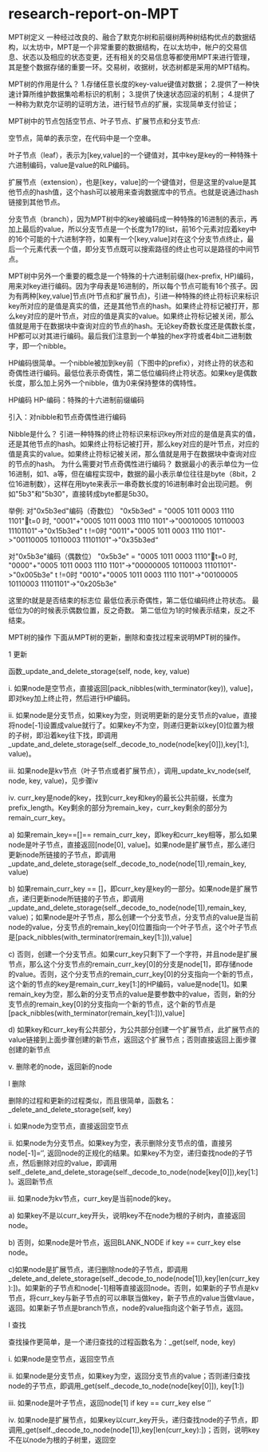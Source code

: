 # research-report-on-MPT

MPT树定义
一种经过改良的、融合了默克尔树和前缀树两种树结构优点的数据结构，以太坊中，MPT是一个非常重要的数据结构，在以太坊中，帐户的交易信息、状态以及相应的状态变更，还有相关的交易信息等都使用MPT来进行管理，其是整个数据存储的重要一环。交易树，收据树，状态树都是采用的MPT结构。

MPT树的作用是什么？
1.存储任意长度的key-value键值对数据；
2.提供了一种快速计算所维护数据集哈希标识的机制；
3.提供了快速状态回滚的机制；
4.提供了一种称为默克尔证明的证明方法，进行轻节点的扩展，实现简单支付验证；

MPT树中的节点包括空节点、叶子节点、扩展节点和分支节点:

空节点，简单的表示空，在代码中是一个空串。

叶子节点（leaf），表示为[key,value]的一个键值对，其中key是key的一种特殊十六进制编码，value是value的RLP编码。

扩展节点（extension），也是[key，value]的一个键值对，但是这里的value是其他节点的hash值，这个hash可以被用来查询数据库中的节点。也就是说通过hash链接到其他节点。

分支节点（branch），因为MPT树中的key被编码成一种特殊的16进制的表示，再加上最后的value，所以分支节点是一个长度为17的list，前16个元素对应着key中的16个可能的十六进制字符，如果有一个[key,value]对在这个分支节点终止，最后一个元素代表一个值，即分支节点既可以搜索路径的终止也可以是路径的中间节点。


MPT树中另外一个重要的概念是一个特殊的十六进制前缀(hex-prefix, HP)编码，用来对key进行编码。因为字母表是16进制的，所以每个节点可能有16个孩子。因为有两种[key,value]节点(叶节点和扩展节点)，引进一种特殊的终止符标识来标识key所对应的是值是真实的值，还是其他节点的hash。如果终止符标记被打开，那么key对应的是叶节点，对应的值是真实的value。如果终止符标记被关闭，那么值就是用于在数据块中查询对应的节点的hash。无论key奇数长度还是偶数长度，HP都可以对其进行编码。最后我们注意到一个单独的hex字符或者4bit二进制数字，即一个nibble。

HP编码很简单。一个nibble被加到key前（下图中的prefix），对终止符的状态和奇偶性进行编码。最低位表示奇偶性，第二低位编码终止符状态。如果key是偶数长度，那么加上另外一个nibble，值为0来保持整体的偶特性。

HP编码
HP-编码：特殊的十六进制前缀编码

引入：对nibble和节点奇偶性进行编码

Nibble是什么？
引进一种特殊的终止符标识来标识key所对应的是值是真实的值，还是其他节点的hash。如果终止符标记被打开，那么key对应的是叶节点，对应的值是真实的value。如果终止符标记被关闭，那么值就是用于在数据块中查询对应的节点的hash。
为什么需要对节点奇偶性进行编码？
数据最小的表示单位为一位16进制，如1、a等，但在编程实现中，数据的最小表示单位往往是byte（8bit，2位16进制数），这样在用byte来表示一串奇数长度的16进制串时会出现问题。
例如"5b3"和"5b30"，直接转成byte都是5b30。

举例:
对"0x5b3ed"编码（奇数位）
"0x5b3ed" = "0005 1011 0003 1110 1101"t=0 时, "0001"+"0005 1011 0003 1110 1101"->"00010005 10110003 11101101"->"0x15b3ed"
t !=0时 "0011"+"0005 1011 0003 1110 1101"->"00110005 10110003 11101101"->"0x35b3ed“

对"0x5b3e"编码（偶数位）
"0x5b3e" = "0005 1011 0003 1110"t=0 时, "0000"+"0005 1011 0003 1110 1101"->"00000005 10110003 11101101"->"0x005b3e"
t !=0时 "0010"+"0005 1011 0003 1110 1101"->"00100005 10110003 11101101"->"0x205b3e"

这里的t就是是否结束的标志位
最低位表示奇偶性，第二低位编码终止符状态。
最低位为0的时候表示偶数位置，反之奇数。
第二低位为1的时候表示结束，反之不结束。

MPT树的操作
下面从MPT树的更新，删除和查找过程来说明MPT树的操作。

1 更新

函数_update_and_delete_storage(self, node, key, value)

i. 如果node是空节点，直接返回[pack_nibbles(with_terminator(key)), value]，即对key加上终止符，然后进行HP编码。



ii. 如果node是分支节点，如果key为空，则说明更新的是分支节点的value，直接将node[-1]设置成value就行了。如果key不为空，则递归更新以key[0]位置为根的子树，即沿着key往下找，即调用_update_and_delete_storage(self._decode_to_node(node[key[0]]),key[1:], value)。




iii. 如果node是kv节点（叶子节点或者扩展节点），调用_update_kv_node(self, node, key, value)，见步骤iv

iv. curr_key是node的key，找到curr_key和key的最长公共前缀，长度为prefix_length。Key剩余的部分为remain_key，curr_key剩余的部分为remain_curr_key。

a)       如果remain_key==[]== remain_curr_key，即key和curr_key相等，那么如果node是叶子节点，直接返回[node[0], value]。如果node是扩展节点，那么递归更新node所链接的子节点，即调用_update_and_delete_storage(self._decode_to_node(node[1]),remain_key, value)



b)      如果remain_curr_key == []，即curr_key是key的一部分。如果node是扩展节点，递归更新node所链接的子节点，即调用_update_and_delete_storage(self._decode_to_node(node[1]),remain_key, value)；如果node是叶子节点，那么创建一个分支节点，分支节点的value是当前node的value，分支节点的remain_key[0]位置指向一个叶子节点，这个叶子节点是[pack_nibbles(with_terminator(remain_key[1:])),value]



c)       否则，创建一个分支节点。如果curr_key只剩下了一个字符，并且node是扩展节点，那么这个分支节点的remain_curr_key[0]的分支是node[1]，即存储node的value。否则，这个分支节点的remain_curr_key[0]的分支指向一个新的节点，这个新的节点的key是remain_curr_key[1:]的HP编码，value是node[1]。如果remain_key为空，那么新的分支节点的value是要参数中的value，否则，新的分支节点的remain_key[0]的分支指向一个新的节点，这个新的节点是[pack_nibbles(with_terminator(remain_key[1:])),value]

d)      如果key和curr_key有公共部分，为公共部分创建一个扩展节点，此扩展节点的value链接到上面步骤创建的新节点，返回这个扩展节点；否则直接返回上面步骤创建的新节点


v. 删除老的node，返回新的node

 

l  删除

删除的过程和更新的过程类似，而且很简单，函数名：_delete_and_delete_storage(self, key)

i. 如果node为空节点，直接返回空节点

ii. 如果node为分支节点。如果key为空，表示删除分支节点的值，直接另node[-1]=‘’, 返回node的正规化的结果。如果key不为空，递归查找node的子节点，然后删除对应的value，即调用self._delete_and_delete_storage(self._decode_to_node(node[key[0]]),key[1:])。返回新节点

iii. 如果node为kv节点，curr_key是当前node的key。

a) 如果key不是以curr_key开头，说明key不在node为根的子树内，直接返回node。

b) 否则，如果node是叶节点，返回BLANK_NODE if key == curr_key else node。

c)如果node是扩展节点，递归删除node的子节点，即调用_delete_and_delete_storage(self._decode_to_node(node[1]),key[len(curr_key):])。如果新的子节点和node[-1]相等直接返回node。否则，如果新的子节点是kv节点，将curr_key与新子节点的可以串联当做key，新子节点的value当做vlaue，返回。如果新子节点是branch节点，node的value指向这个新子节点，返回。

l  查找

查找操作更简单，是一个递归查找的过程函数名为：_get(self, node, key)

i. 如果node是空节点，返回空节点

ii. 如果node是分支节点，如果key为空，返回分支节点的value；否则递归查找node的子节点，即调用_get(self._decode_to_node(node[key[0]]), key[1:])

iii. 如果node是叶子节点，返回node[1] if key == curr_key else ‘’

iv. 如果node是扩展节点，如果key以curr_key开头，递归查找node的子节点，即调用_get(self._decode_to_node(node[1]),key[len(curr_key):])；否则，说明key不在以node为根的子树里，返回空


